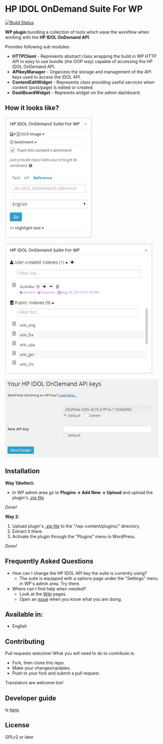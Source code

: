 # HP IDOL OnDemand Suite For WP

[![Build Status](https://travis-ci.org/mtserve/IDOL-OnDemand-Suite-WP.svg)](https://travis-ci.org/mtserve/IDOL-OnDemand-Suite-WP)

**WP plugin** bundling a collection of tools which ease the workflow when working with the **HP IDOL OnDemand API**.

Provides following sub modules:

* **HTTPClient** - Represents abstract class wrapping the build in WP HTTP API in easy to use bundle (the OOP way) capable of accessing the HP IDOL OnDemand API.
* **APIkeyManager** - Organizes the storage and management of the API keys used to access the IDOL API.
* **ContentEditWidget** - Represents class providing useful services when content (post/page) is edited or created.
* **DashBoardWidget** - Represnts widget on the admin dashboard.

## How it looks like?
![](screenshot-3.png)

![](screenshot-2.png)

![](screenshot-1.png)

## Installation
**Way 1(better):**

* In WP admin area go to **Plugins -> Add New -> Upload** and upload the plugin's [.zip file](https://github.com/mtserve/IDOL-OnDemand-Suite-WP/raw/master/dist/HP_IDOL_OnDemand_Suite_For_WP.zip)

*Done!*

**Way 2:**

1. Upload plugin's [.zip file](https://github.com/mtserve/IDOL-OnDemand-Suite-WP/raw/master/dist/HP_IDOL_OnDemand_Suite_For_WP.zip) to the "/wp-content/plugins/" directory.
2. Extract it there.
3. Activate the plugin through the "Plugins" menu in WordPress.

*Done!*

## Frequently Asked Questions
- How can I change the HP IDOL API key the suite is currently using?
  * The suite is equipped with a options page under the "Settings"  menu in WP's admin area. Try there.
- Where can I find help when needed?
  * Look at the [Wiki](https://github.com/mtserve/IDOL-OnDemand-Suite-WP/wiki) pages.
  * Open an [issue](https://github.com/mtserve/IDOL-OnDemand-Suite-WP/issues) when you know what you are doing.

## Available in:
- English

## Contributing
Pull requests welcome! What you will need to do to contribute is:

- Fork, then clone this repo.
- Make your changes/updates.
- Push to your fork and submit a pull request.

Translators are welcome too!

## Developer guide
Is [here](https://github.com/mtserve/IDOL-OnDemand-Suite-WP/wiki/Developer-guide).

## License
GPLv2 or later
